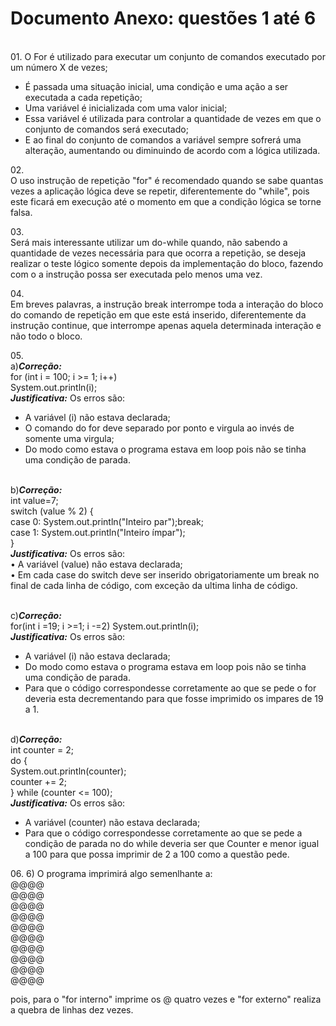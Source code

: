 # Documento Anexo: questões 1 até 6

<br />01. O For é utilizado para executar um conjunto de comandos executado por um número X de vezes;
* É passada uma situação inicial, uma condição e uma ação a ser executada a cada repetição;
* Uma variável é inicializada com uma valor inicial;
* Essa variável é utilizada para controlar a quantidade de vezes em que o conjunto de comandos será executado;
* E ao final do conjunto de comandos a variável sempre sofrerá uma alteração, aumentando ou diminuindo de acordo com a lógica utilizada.

<p> 02. <br> O uso instrução de repetição "for" é recomendado quando se sabe quantas vezes a aplicação lógica deve se repetir, diferentemente do "while", pois este ficará em execução até o momento em que a condição lógica se torne falsa. </p>

<p> 03. <br> Será mais interessante utilizar um do-while quando, não sabendo a quantidade de vezes necessária para que ocorra a repetição, se deseja realizar o teste lógico somente depois da implementação do bloco, fazendo com o a instrução possa ser executada pelo menos uma vez. </p>

<p> 04. <br> <tab> Em breves palavras, a instrução break interrompe toda a interação do bloco do comando de repetição em que este está inserido, diferentemente da instrução continue, que interrompe apenas aquela determinada interação e não todo o bloco. </p>
    
05.<br />a)***Correção:***
<br />for (int i = 100; i >= 1; i++)
<br />System.out.println(i);
<br />***Justificativa:*** Os erros são: 
* A variável (i) não estava declarada;
* O comando do for deve separado por ponto e virgula ao invés de somente uma virgula;
* Do modo como estava o programa estava em loop pois não se tinha uma condição de parada.

<br />b)***Correção:***
<br />int value=7;
<br />switch (value % 2) {
<br />  case 0: System.out.println("Inteiro par");break;
<br />  case 1: System.out.println("Inteiro ímpar");
<br />}
<br />***Justificativa:*** Os erros são: 
     <br />• A variável (value) não estava declarada;
     <br />• Em cada case do switch deve ser inserido obrigatoriamente um break no final de cada linha de código, com exceção da ultima linha de código.

<br />c)***Correção:***
<br />for(int i =19; i >=1; i -=2) System.out.println(i);
<br />***Justificativa:*** Os erros são: 
* A variável (i) não estava declarada;
* Do modo como estava o programa estava em loop pois não se tinha uma condição de parada.
* Para que o código correspondesse corretamente ao que se pede o for deveria esta decrementando para que fosse imprimido os impares de 19 a 1.
   

<br />d)***Correção:***
<br />int counter = 2;
<br />do {
<br />System.out.println(counter);
<br />counter += 2;
<br />} while (counter <= 100); 
<br />***Justificativa:*** Os erros são: 
* A variável (counter) não estava declarada;
* Para que o código correspondesse corretamente ao que se pede a condição de parada no do while deveria ser que Counter e menor igual a 100 para que possa imprimir de 2 a 100 como a questão pede.

<p> 06. 6) O programa imprimirá algo semenlhante a:
<br> @@@@
<br> @@@@
<br> @@@@
<br> @@@@
<br> @@@@
<br> @@@@
<br> @@@@   
<br> @@@@    
<br> @@@@    
<br> @@@@  
    
pois, para o "for interno" imprime os @ quatro vezes e "for externo" realiza a quebra de linhas dez vezes. </P>
